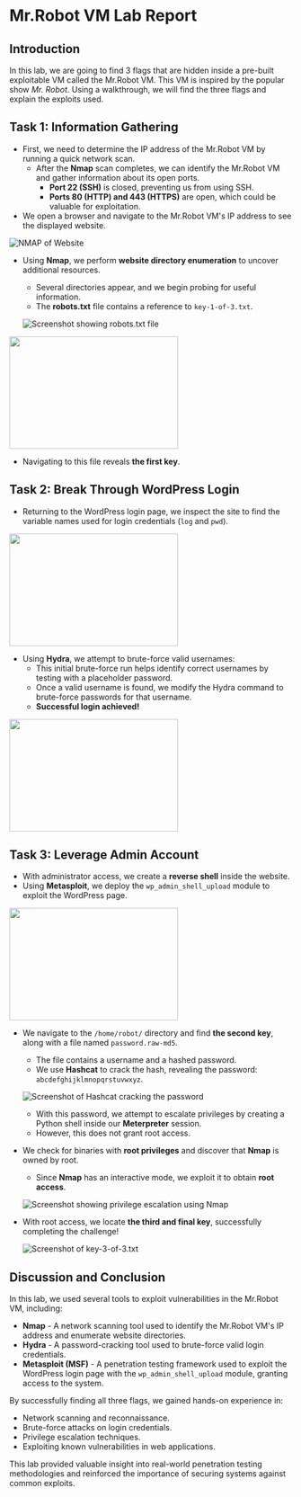# Mr.Robot VM Lab Report

## Introduction
In this lab, we are going to find 3 flags that are hidden inside a pre-built exploitable VM called the Mr.Robot VM. This VM is inspired by the popular show *Mr. Robot*. Using a walkthrough, we will find the three flags and explain the exploits used.

## Task 1: Information Gathering
- First, we need to determine the IP address of the Mr.Robot VM by running a quick network scan.
  - After the **Nmap** scan completes, we can identify the Mr.Robot VM and gather information about its open ports.
    - **Port 22 (SSH)** is closed, preventing us from using SSH.
    - **Ports 80 (HTTP) and 443 (HTTPS)** are open, which could be valuable for exploitation.
- We open a browser and navigate to the Mr.Robot VM's IP address to see the displayed website.

<img src="https://github.com/user-attachments/assets/1c2612f9-cec9-416c-b677-795e31413890" alt="NMAP of Website">

- Using **Nmap**, we perform **website directory enumeration** to uncover additional resources.
  - Several directories appear, and we begin probing for useful information.
  - The **robots.txt** file contains a reference to `key-1-of-3.txt`.

  ![Screenshot showing robots.txt file](path/to/your/image2.png)
  
<img src="https://github.com/user-attachments/assets/c8352257-f52f-4632-8d7f-2fe4d9883f7" width="300" height="200">

  - Navigating to this file reveals **the first key**.



## Task 2: Break Through WordPress Login
- Returning to the WordPress login page, we inspect the site to find the variable names used for login credentials (`log` and `pwd`).

<img src="https://github.com/user-attachments/assets/eb9d70c3-c1f9-4b79-a2b4-c521c25a10de" width="300" height="200">


- Using **Hydra**, we attempt to brute-force valid usernames:
  - This initial brute-force run helps identify correct usernames by testing with a placeholder password.
  - Once a valid username is found, we modify the Hydra command to brute-force passwords for that username.
  - **Successful login achieved!**

<img src="https://github.com/user-attachments/assets/c7bc52b1-c24a-47da-a458-891d7c8b9a84" width="300" height="200">


## Task 3: Leverage Admin Account
- With administrator access, we create a **reverse shell** inside the website.
- Using **Metasploit**, we deploy the `wp_admin_shell_upload` module to exploit the WordPress page.

<img src="https://github.com/user-attachments/assets/3bca591c-8b93-4299-ab3c-fb61e84436db" width="300" height="200">


- We navigate to the `/home/robot/` directory and find **the second key**, along with a file named `password.raw-md5`.



  - The file contains a username and a hashed password.
  - We use **Hashcat** to crack the hash, revealing the password: `abcdefghijklmnopqrstuvwxyz`.

  ![Screenshot of Hashcat cracking the password](path/to/your/image8.png)

  - With this password, we attempt to escalate privileges by creating a Python shell inside our **Meterpreter** session.
  - However, this does not grant root access.

- We check for binaries with **root privileges** and discover that **Nmap** is owned by root.
  - Since **Nmap** has an interactive mode, we exploit it to obtain **root access**.

  ![Screenshot showing privilege escalation using Nmap](path/to/your/image9.png)

- With root access, we locate **the third and final key**, successfully completing the challenge!

  ![Screenshot of key-3-of-3.txt](path/to/your/image10.png)

## Discussion and Conclusion
In this lab, we used several tools to exploit vulnerabilities in the Mr.Robot VM, including:

- **Nmap** - A network scanning tool used to identify the Mr.Robot VM's IP address and enumerate website directories.
- **Hydra** - A password-cracking tool used to brute-force valid login credentials.
- **Metasploit (MSF)** - A penetration testing framework used to exploit the WordPress login page with the `wp_admin_shell_upload` module, granting access to the system.

By successfully finding all three flags, we gained hands-on experience in:
- Network scanning and reconnaissance.
- Brute-force attacks on login credentials.
- Privilege escalation techniques.
- Exploiting known vulnerabilities in web applications.

This lab provided valuable insight into real-world penetration testing methodologies and reinforced the importance of securing systems against common exploits.
